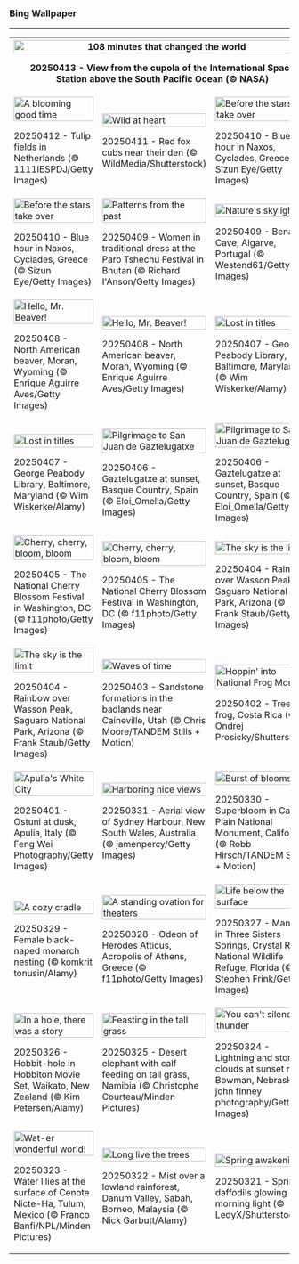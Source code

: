 <h3>
 Bing Wallpaper
</h3>
<hr/>
<table>
<tr>
<th colspan="3">
<img alt="108 minutes that changed the world" src="https://www.bing.com/th?id=OHR.SpaceFlight_EN-US8143075629_UHD.jpg&amp;rf=LaDigue_UHD.jpg&amp;pid=hp&amp;w=3840&amp;h=2160&amp;rs=1&amp;c=4" width="100%"/><p>20250413 - View from the cupola of the International Space Station above the South Pacific Ocean (© NASA)</p></th>
</tr>
<tr>
<td><img alt="A blooming good time" src="https://www.bing.com/th?id=OHR.TulipsWindmill_EN-US8114977846_UHD.jpg&amp;rf=LaDigue_UHD.jpg&amp;pid=hp&amp;w=3840&amp;h=2160&amp;rs=1&amp;c=4" width="100%"/><p>20250412 - Tulip fields in Netherlands (© 1111IESPDJ/Getty Images)</p></td>
<td><img alt="Wild at heart" src="https://www.bing.com/th?id=OHR.LittleFoxes_EN-US8078019606_UHD.jpg&amp;rf=LaDigue_UHD.jpg&amp;pid=hp&amp;w=3840&amp;h=2160&amp;rs=1&amp;c=4" width="100%"/><p>20250411 - Red fox cubs near their den (© WildMedia/Shutterstock)</p></td>
<td><img alt="Before the stars take over" src="https://www.bing.com/th?id=OHR.BlueNaxos_EN-US0374867860_UHD.jpg&amp;rf=LaDigue_UHD.jpg&amp;pid=hp&amp;w=3840&amp;h=2160&amp;rs=1&amp;c=4" width="100%"/><p>20250410 - Blue hour in Naxos, Cyclades, Greece (© Sizun Eye/Getty Images)</p></td>
</tr>
<tr>
<td><img alt="Before the stars take over" src="https://www.bing.com/th?id=OHR.BlueNaxos_EN-US8006377229_UHD.jpg&amp;rf=LaDigue_UHD.jpg&amp;pid=hp&amp;w=3840&amp;h=2160&amp;rs=1&amp;c=4" width="100%"/><p>20250410 - Blue hour in Naxos, Cyclades, Greece (© Sizun Eye/Getty Images)</p></td>
<td><img alt="Patterns from the past" src="https://www.bing.com/th?id=OHR.ParoTsechu_EN-US0177055246_UHD.jpg&amp;rf=LaDigue_UHD.jpg&amp;pid=hp&amp;w=3840&amp;h=2160&amp;rs=1&amp;c=4" width="100%"/><p>20250409 - Women in traditional dress at the Paro Tshechu Festival in Bhutan (© Richard I'Anson/Getty Images)</p></td>
<td><img alt="Nature's skylight" src="https://www.bing.com/th?id=OHR.LagoaPortugal_EN-US2211601955_UHD.jpg&amp;rf=LaDigue_UHD.jpg&amp;pid=hp&amp;w=3840&amp;h=2160&amp;rs=1&amp;c=4" width="100%"/><p>20250409 - Benagil Cave, Algarve, Portugal (© Westend61/Getty Images)</p></td>
</tr>
<tr>
<td><img alt="Hello, Mr. Beaver!" src="https://www.bing.com/th?id=OHR.BeaverDay_EN-US0090956170_UHD.jpg&amp;rf=LaDigue_UHD.jpg&amp;pid=hp&amp;w=3840&amp;h=2160&amp;rs=1&amp;c=4" width="100%"/><p>20250408 - North American beaver, Moran, Wyoming (© Enrique Aguirre Aves/Getty Images)</p></td>
<td><img alt="Hello, Mr. Beaver!" src="https://www.bing.com/th?id=OHR.BeaverDay_EN-US0006495238_UHD.jpg&amp;rf=LaDigue_UHD.jpg&amp;pid=hp&amp;w=3840&amp;h=2160&amp;rs=1&amp;c=4" width="100%"/><p>20250408 - North American beaver, Moran, Wyoming (© Enrique Aguirre Aves/Getty Images)</p></td>
<td><img alt="Lost in titles" src="https://www.bing.com/th?id=OHR.PeabodyBaltimore_EN-US0036943577_UHD.jpg&amp;rf=LaDigue_UHD.jpg&amp;pid=hp&amp;w=3840&amp;h=2160&amp;rs=1&amp;c=4" width="100%"/><p>20250407 - George Peabody Library, Baltimore, Maryland (© Wim Wiskerke/Alamy)</p></td>
</tr>
<tr>
<td><img alt="Lost in titles" src="https://www.bing.com/th?id=OHR.PeabodyBaltimore_EN-US7933142212_UHD.jpg&amp;rf=LaDigue_UHD.jpg&amp;pid=hp&amp;w=3840&amp;h=2160&amp;rs=1&amp;c=4" width="100%"/><p>20250407 - George Peabody Library, Baltimore, Maryland (© Wim Wiskerke/Alamy)</p></td>
<td><img alt="Pilgrimage to San Juan de Gaztelugatxe" src="https://www.bing.com/th?id=OHR.GaztelugatxeSunset_EN-US9970203395_UHD.jpg&amp;rf=LaDigue_UHD.jpg&amp;pid=hp&amp;w=3840&amp;h=2160&amp;rs=1&amp;c=4" width="100%"/><p>20250406 - Gaztelugatxe at sunset, Basque Country, Spain (© Eloi_Omella/Getty Images)</p></td>
<td><img alt="Pilgrimage to San Juan de Gaztelugatxe" src="https://www.bing.com/th?id=OHR.GaztelugatxeSunset_EN-US9011894832_UHD.jpg&amp;rf=LaDigue_UHD.jpg&amp;pid=hp&amp;w=3840&amp;h=2160&amp;rs=1&amp;c=4" width="100%"/><p>20250406 - Gaztelugatxe at sunset, Basque Country, Spain (© Eloi_Omella/Getty Images)</p></td>
</tr>
<tr><td><img alt="Cherry, cherry, bloom, bloom" src="https://www.bing.com/th?id=OHR.CherryBlossomDC_EN-US9897772834_UHD.jpg&amp;rf=LaDigue_UHD.jpg&amp;pid=hp&amp;w=3840&amp;h=2160&amp;rs=1&amp;c=4" width="100%"/><p>20250405 - The National Cherry Blossom Festival in Washington, DC (© f11photo/Getty Images)</p></td><td><img alt="Cherry, cherry, bloom, bloom" src="https://www.bing.com/th?id=OHR.CherryBlossomDC_EN-US7897872936_UHD.jpg&amp;rf=LaDigue_UHD.jpg&amp;pid=hp&amp;w=3840&amp;h=2160&amp;rs=1&amp;c=4" width="100%"/><p>20250405 - The National Cherry Blossom Festival in Washington, DC (© f11photo/Getty Images)</p></td><td><img alt="The sky is the limit" src="https://www.bing.com/th?id=OHR.SaguaroRainbow_EN-US3149462337_UHD.jpg&amp;rf=LaDigue_UHD.jpg&amp;pid=hp&amp;w=3840&amp;h=2160&amp;rs=1&amp;c=4" width="100%"/><p>20250404 - Rainbow over Wasson Peak, Saguaro National Park, Arizona (© Frank Staub/Getty Images)</p></td></tr><tr><td><img alt="The sky is the limit" src="https://www.bing.com/th?id=OHR.SaguaroRainbow_EN-US0296037572_UHD.jpg&amp;rf=LaDigue_UHD.jpg&amp;pid=hp&amp;w=3840&amp;h=2160&amp;rs=1&amp;c=4" width="100%"/><p>20250404 - Rainbow over Wasson Peak, Saguaro National Park, Arizona (© Frank Staub/Getty Images)</p></td><td><img alt="Waves of time" src="https://www.bing.com/th?id=OHR.UtahBadlands_EN-US3082813561_UHD.jpg&amp;rf=LaDigue_UHD.jpg&amp;pid=hp&amp;w=3840&amp;h=2160&amp;rs=1&amp;c=4" width="100%"/><p>20250403 - Sandstone formations in the badlands near Caineville, Utah (© Chris Moore/TANDEM Stills + Motion)</p></td><td><img alt="Hoppin' into National Frog Month" src="https://www.bing.com/th?id=OHR.TicanFrog_EN-US3006346741_UHD.jpg&amp;rf=LaDigue_UHD.jpg&amp;pid=hp&amp;w=3840&amp;h=2160&amp;rs=1&amp;c=4" width="100%"/><p>20250402 - Tree frog, Costa Rica (© Ondrej Prosicky/Shutterstock)</p></td></tr><tr><td><img alt="Apulia's White City" src="https://www.bing.com/th?id=OHR.ItalyOstuni_EN-US2964422003_UHD.jpg&amp;rf=LaDigue_UHD.jpg&amp;pid=hp&amp;w=3840&amp;h=2160&amp;rs=1&amp;c=4" width="100%"/><p>20250401 - Ostuni at dusk, Apulia, Italy (© Feng Wei Photography/Getty Images)</p></td><td><img alt="Harboring nice views" src="https://www.bing.com/th?id=OHR.SydneyHarbour_EN-US2885246621_UHD.jpg&amp;rf=LaDigue_UHD.jpg&amp;pid=hp&amp;w=3840&amp;h=2160&amp;rs=1&amp;c=4" width="100%"/><p>20250331 - Aerial view of Sydney Harbour, New South Wales, Australia (© jamenpercy/Getty Images)</p></td><td><img alt="Burst of blooms" src="https://www.bing.com/th?id=OHR.CarrizoBloom_EN-US2504669059_UHD.jpg&amp;rf=LaDigue_UHD.jpg&amp;pid=hp&amp;w=3840&amp;h=2160&amp;rs=1&amp;c=4" width="100%"/><p>20250330 - Superbloom in Carrizo Plain National Monument, California (© Robb Hirsch/TANDEM Stills + Motion)</p></td></tr><tr><td><img alt="A cozy cradle" src="https://www.bing.com/th?id=OHR.NestingMonarch_EN-US2312410271_UHD.jpg&amp;rf=LaDigue_UHD.jpg&amp;pid=hp&amp;w=3840&amp;h=2160&amp;rs=1&amp;c=4" width="100%"/><p>20250329 - Female black-naped monarch nesting (© komkrit tonusin/Alamy)</p></td><td><img alt="A standing ovation for theaters" src="https://www.bing.com/th?id=OHR.OdeonAthens_EN-US2159327450_UHD.jpg&amp;rf=LaDigue_UHD.jpg&amp;pid=hp&amp;w=3840&amp;h=2160&amp;rs=1&amp;c=4" width="100%"/><p>20250328 - Odeon of Herodes Atticus, Acropolis of Athens, Greece (© f11photo/Getty Images)</p></td><td><img alt="Life below the surface" src="https://www.bing.com/th?id=OHR.CrystalManatee_EN-US1724106178_UHD.jpg&amp;rf=LaDigue_UHD.jpg&amp;pid=hp&amp;w=3840&amp;h=2160&amp;rs=1&amp;c=4" width="100%"/><p>20250327 - Manatee in Three Sisters Springs, Crystal River National Wildlife Refuge, Florida (© Stephen Frink/Getty Images)</p></td></tr><tr><td><img alt="In a hole, there was a story" src="https://www.bing.com/th?id=OHR.HobbitHole_EN-US1602468401_UHD.jpg&amp;rf=LaDigue_UHD.jpg&amp;pid=hp&amp;w=3840&amp;h=2160&amp;rs=1&amp;c=4" width="100%"/><p>20250326 - Hobbit-hole in Hobbiton Movie Set, Waikato, New Zealand (© Kim Petersen/Alamy)</p></td><td><img alt="Feasting in the tall grass" src="https://www.bing.com/th?id=OHR.ElephantGrass_EN-US1398774650_UHD.jpg&amp;rf=LaDigue_UHD.jpg&amp;pid=hp&amp;w=3840&amp;h=2160&amp;rs=1&amp;c=4" width="100%"/><p>20250325 - Desert elephant with calf feeding on tall grass, Namibia (© Christophe Courteau/Minden Pictures)</p></td><td><img alt="You can't silence thunder" src="https://www.bing.com/th?id=OHR.NebraskaStorm_EN-US1163295363_UHD.jpg&amp;rf=LaDigue_UHD.jpg&amp;pid=hp&amp;w=3840&amp;h=2160&amp;rs=1&amp;c=4" width="100%"/><p>20250324 - Lightning and storm clouds at sunset near Bowman, Nebraska (© john finney photography/Getty Images)</p></td></tr><tr><td><img alt="Wat-er wonderful world!" src="https://www.bing.com/th?id=OHR.CenoteLilies_EN-US1076301699_UHD.jpg&amp;rf=LaDigue_UHD.jpg&amp;pid=hp&amp;w=3840&amp;h=2160&amp;rs=1&amp;c=4" width="100%"/><p>20250323 - Water lilies at the surface of Cenote Nicte-Ha, Tulum, Mexico (© Franco Banfi/NPL/Minden Pictures)</p></td><td><img alt="Long live the trees" src="https://www.bing.com/th?id=OHR.DanumValley_EN-US1030783251_UHD.jpg&amp;rf=LaDigue_UHD.jpg&amp;pid=hp&amp;w=3840&amp;h=2160&amp;rs=1&amp;c=4" width="100%"/><p>20250322 - Mist over a lowland rainforest, Danum Valley, Sabah, Borneo, Malaysia (© Nick Garbutt/Alamy)</p></td><td><img alt="Spring awakening" src="https://www.bing.com/th?id=OHR.SpringDaffodils_EN-US9726346116_UHD.jpg&amp;rf=LaDigue_UHD.jpg&amp;pid=hp&amp;w=3840&amp;h=2160&amp;rs=1&amp;c=4" width="100%"/><p>20250321 - Spring daffodils glowing in morning light (© LedyX/Shutterstock)</p></td></tr></table>
